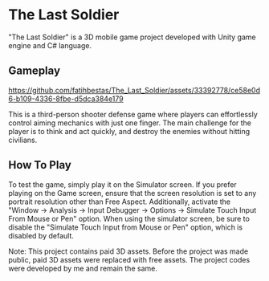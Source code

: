 # The Last Soldier

"The Last Soldier" is a 3D mobile game project developed with Unity game engine and C# language. 


## Gameplay 


https://github.com/fatihbestas/The_Last_Soldier/assets/33392778/ce58e0d6-b109-4336-8fbe-d5dca384e179


This is a third-person shooter defense game where players can effortlessly control aiming mechanics with just one finger. The main challenge for the player is to think and act quickly, and destroy the enemies without hitting civilians.

## How To Play

To test the game, simply play it on the Simulator screen. If you prefer playing on the Game screen, ensure that the screen resolution is set to any portrait resolution other than Free Aspect. Additionally, activate the "Window -> Analysis -> Input Debugger -> Options -> Simulate Touch Input From Mouse or Pen" option. When using the simulator screen, be sure to disable the "Simulate Touch Input from Mouse or Pen" option, which is disabled by default.

Note: This project contains paid 3D assets. Before the project was made public, paid 3D assets were replaced with free assets. The project codes were developed by me and remain the same.
